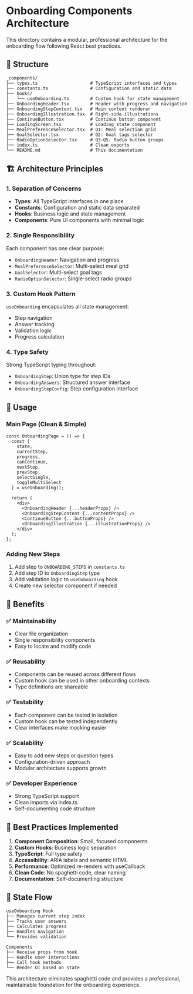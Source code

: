 # Onboarding Components Architecture

This directory contains a modular, professional architecture for the onboarding flow following React best practices.

## 📁 Structure

```
_components/
├── types.ts                    # TypeScript interfaces and types
├── constants.ts                # Configuration and static data
├── hooks/
│   └── useOnboarding.ts        # Custom hook for state management
├── OnboardingHeader.tsx        # Header with progress and navigation
├── OnboardingStepContent.tsx   # Main content renderer
├── OnboardingIllustration.tsx  # Right-side illustrations
├── ContinueButton.tsx          # Continue button component
├── LoadingScreen.tsx           # Loading state component
├── MealPreferenceSelector.tsx  # Q1: Meal selection grid
├── GoalSelector.tsx            # Q2: Goal tags selector
├── RadioOptionSelector.tsx     # Q3-Q5: Radio button groups
├── index.ts                    # Clean exports
└── README.md                   # This documentation
```

## 🏗️ Architecture Principles

### 1. **Separation of Concerns**
- **Types**: All TypeScript interfaces in one place
- **Constants**: Configuration and static data separated
- **Hooks**: Business logic and state management
- **Components**: Pure UI components with minimal logic

### 2. **Single Responsibility**
Each component has one clear purpose:
- `OnboardingHeader`: Navigation and progress
- `MealPreferenceSelector`: Multi-select meal grid
- `GoalSelector`: Multi-select goal tags
- `RadioOptionSelector`: Single-select radio groups

### 3. **Custom Hook Pattern**
`useOnboarding` encapsulates all state management:
- Step navigation
- Answer tracking
- Validation logic
- Progress calculation

### 4. **Type Safety**
Strong TypeScript typing throughout:
- `OnboardingStep`: Union type for step IDs
- `OnboardingAnswers`: Structured answer interface
- `OnboardingStepConfig`: Step configuration interface

## 🔧 Usage

### Main Page (Clean & Simple)
```tsx
const OnboardingPage = () => {
  const {
    state,
    currentStep,
    progress,
    canContinue,
    nextStep,
    prevStep,
    selectSingle,
    toggleMultiSelect
  } = useOnboarding();

  return (
    <div>
      <OnboardingHeader {...headerProps} />
      <OnboardingStepContent {...contentProps} />
      <ContinueButton {...buttonProps} />
      <OnboardingIllustration {...illustrationProps} />
    </div>
  );
};
```

### Adding New Steps
1. Add step to `ONBOARDING_STEPS` in `constants.ts`
2. Add step ID to `OnboardingStep` type
3. Add validation logic to `useOnboarding` hook
4. Create new selector component if needed

## 🎯 Benefits

### ✅ **Maintainability**
- Clear file organization
- Single responsibility components
- Easy to locate and modify code

### ✅ **Reusability**
- Components can be reused across different flows
- Custom hook can be used in other onboarding contexts
- Type definitions are shareable

### ✅ **Testability**
- Each component can be tested in isolation
- Custom hook can be tested independently
- Clear interfaces make mocking easier

### ✅ **Scalability**
- Easy to add new steps or question types
- Configuration-driven approach
- Modular architecture supports growth

### ✅ **Developer Experience**
- Strong TypeScript support
- Clean imports via index.ts
- Self-documenting code structure

## 🚀 Best Practices Implemented

1. **Component Composition**: Small, focused components
2. **Custom Hooks**: Business logic separation
3. **TypeScript**: Full type safety
4. **Accessibility**: ARIA labels and semantic HTML
5. **Performance**: Optimized re-renders with useCallback
6. **Clean Code**: No spaghetti code, clear naming
7. **Documentation**: Self-documenting structure

## 🔄 State Flow

```
useOnboarding Hook
├── Manages current step index
├── Tracks user answers
├── Calculates progress
├── Handles navigation
└── Provides validation

Components
├── Receive props from hook
├── Handle user interactions
├── Call hook methods
└── Render UI based on state
```

This architecture eliminates spaghetti code and provides a professional, maintainable foundation for the onboarding experience.
